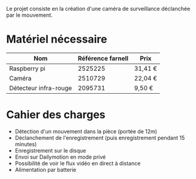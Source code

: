 Le projet consiste en la création d'une caméra de surveillance déclanchée par le mouvement.

# Matériel nécessaire
|        Nom            |Référence farnell|  Prix |
|-----------------------|-----------------|-------|
|      Raspberry pi     |     2525225     |31,41 €|
|         Caméra        |     2510729     |22,04 €|
| Détecteur infra-rouge |     2095731     | 9,50 €|

# Cahier des charges
* Détection d'un mouvement dans la pièce (portée de 12m)
* Déclanchement de l'enregistrement (puis enregistrement pendant 15 minutes)
* Enregistrement sur le disque
* Envoi sur Dailymotion en mode privé
* Possibilité de voir le flux vidéo en direct à distance
* Alimentation par batterie

